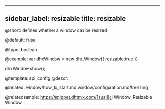 
---
sidebar_label: resizable
title: resizable
---          

@short: 
defines whether a window can be resized


@default:
false


@type: boolean

@example: 
var dhxWindow = new dhx.Window({
    resizable:true
});

dhxWindow.show();


@template:	api_config
@descr: 

@related: window/how_to_start.md
window/configuration.md#resizing

@relatedsample: https://snippet.dhtmlx.com/1suzi8gj	Window. Resizable Window.
